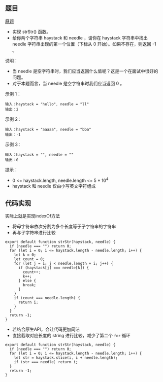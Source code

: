 ## 题目

[原题](https://leetcode-cn.com/leetbook/read/top-interview-questions-easy/xnr003/)

* 实现 strStr() 函数。
* 给你两个字符串 haystack 和 needle ，请你在 haystack 字符串中找出 needle 字符串出现的第一个位置（下标从 0 开始）。如果不存在，则返回  -1 。

说明：

* 当 needle 是空字符串时，我们应当返回什么值呢？这是一个在面试中很好的问题。
* 对于本题而言，当 needle 是空字符串时我们应当返回 0 。



示例 1：

```
输入：haystack = "hello", needle = "ll"
输出：2
```

示例 2：

```
输入：haystack = "aaaaa", needle = "bba"
输出：-1
```

示例 3：

```
输入：haystack = "", needle = ""
输出：0
```


提示：

* 0 <= haystack.length, needle.length <= 5 * 10<sup>4</sup>
* haystack 和 needle 仅由小写英文字符组成

## 代码实现

实际上就是实现indexOf方法

* 将母字符串依次分割为多个长度等于子字符串的字符串
* 再与子字符串进行比较

```
export default function strStr(haystack, needle) {
  if (needle === "") return 0;
  for (let i = 0; i <= haystack.length - needle.length; i++) {
    let k = 0;
    let count = 0;
    for (let j = i; j < needle.length + i; j++) {
      if (haystack[j] === needle[k]) {
        count++;
        k++;
      } else {
        break;
      }
    }
    if (count === needle.length) {
      return i;
    }
  }
  return -1;
}
```

* 若结合原生API，会让代码更加简洁
* 直接截取对应长度的 string 进行比较，减少了第二个 `for` 循环

```
export default function strStr(haystack, needle) {
  if (needle === "") return 0;
  for (let i = 0; i <= haystack.length - needle.length; i++) {
    let str = haystack.slice(i, i + needle.length);
    if (str === needle) return i;
  }
  return -1;
}
```

